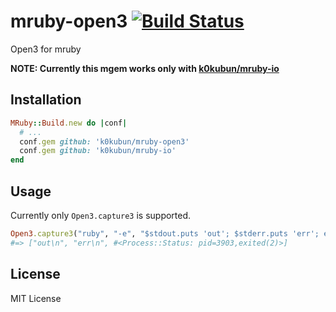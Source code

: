 # mruby-open3 [![Build Status](https://travis-ci.org/k0kubun/mruby-open3.svg?branch=master)](https://travis-ci.org/k0kubun/mruby-open3)

Open3 for mruby

**NOTE: Currently this mgem works only with [k0kubun/mruby-io](https://github.com/k0kubun/mruby-io)**

## Installation

```ruby
MRuby::Build.new do |conf|
  # ...
  conf.gem github: 'k0kubun/mruby-open3'
  conf.gem github: 'k0kubun/mruby-io'
end
```

## Usage

Currently only `Open3.capture3` is supported.

```rb
Open3.capture3("ruby", "-e", "$stdout.puts 'out'; $stderr.puts 'err'; exit 2")
#=> ["out\n", "err\n", #<Process::Status: pid=3903,exited(2)>]
```

## License

MIT License
